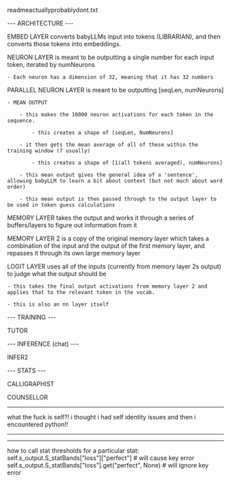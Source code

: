 readmeactuallyprobablydont.txt

--- ARCHITECTURE ---


EMBED LAYER converts babyLLMs input into tokens (LIBRARIAN), and then converts those tokens into embeddings.


NEURON LAYER is meant to be outputting a single number for each input token, iterated by numNeurons

    - Each neuron has a dimension of 32, meaning that it has 32 numbers


PARALLEL NEURON LAYER is meant to be outputting [seqLen, numNeurons]

    - MEAN OUTPUT
    
        - this makes the 10000 neuron activations for each token in the sequence.
        
            - this creates a shape of [seqLen, NumNeurons]
            
        - it then gets the mean average of all of these within the training window (7 usually)
        
            - this creates a shape of [1(all tokens averaged), numNeurons]
            
        - this mean output gives the general idea of a 'sentence', allowing babyLLM to learn a bit about context (but not much about word order)
        
        - this mean output is then passed through to the output layer to be used in token guess calculations
        

MEMORY LAYER takes the output and works it through a series of buffers/layers to figure out information from it


MEMORY LAYER 2 is a copy of the original memory layer which takes a combination of the input and the output of the first memory layer, and repasses it through its own large memory layer


LOGIT LAYER uses all of the inputs (currently from memory layer 2s output) to judge what the output should be

    - this takes the final output activations from memory layer 2 and applies that to the relevant token in the vocab.
    
    - this is also an nn layer itself


--- TRAINING ---

TUTOR

--- INFERENCE (chat) ---

INFER2

--- STATS ---

CALLIGRAPHIST

COUNSELLOR

----

what the fuck is self?! i thought i had self identity issues and then i encountered python!!

---

--- 
how to call stat thresholds for a particular stat:
        self.s_output.S_statBands["loss"]["perfect"] # will cause key error
        self.s_output.S_statBands["loss"].get("perfect", None) # will ignore key error


